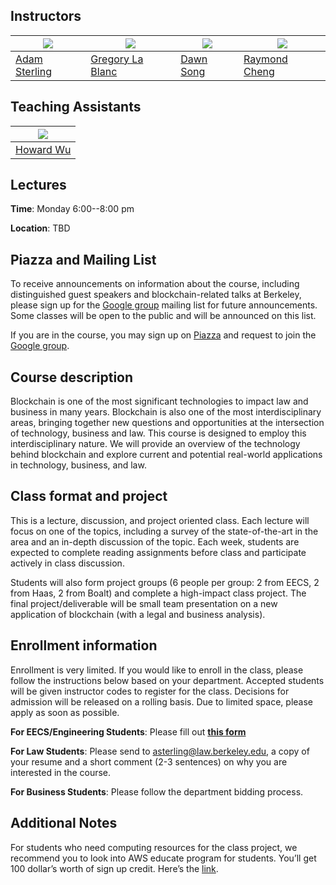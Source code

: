 ## Instructors

| ![](https://www.law.berkeley.edu/wp-content/uploads/2016/10/sterling_adam_210x270-210x270.jpg)  | ![](http://facultybio.haas.berkeley.edu/wp-content/uploads/lablanc2.JPG) | ![](https://people.eecs.berkeley.edu/~dawnsong/dawn-berkeley.jpg) | ![](https://raymondcheng.net/img/pic/me.jpg) | 
| --- | --- | --- | --- |
| [Adam Sterling](https://www.law.berkeley.edu/our-faculty/faculty-profiles/adam-sterling/) | [Gregory La Blanc](http://facultybio.haas.berkeley.edu/faculty-list/lablanc-gregory/) | [Dawn Song](https://people.eecs.berkeley.edu/~dawnsong/) | [Raymond Cheng](https://raymondcheng.net/about) |

## Teaching Assistants

| ![](https://media.licdn.com/mpr/mpr/shrinknp_400_400/AAEAAQAAAAAAAAjAAAAAJGUwMjU4ZmUyLWEwMjktNGIwNy04MjFkLWFkZDZhN2Y3MTc2Zg.jpg) |
| --- |
| [Howard Wu](https://github.com/howardwu) |

## Lectures

**Time**: Monday 6:00--8:00 pm

**Location**: TBD


## Piazza and Mailing List

To receive announcements on information about the course, including distinguished guest speakers and blockchain-related talks at Berkeley, please sign up for the [Google group](https://groups.google.com/forum/#!forum/berkeley-blockchain) mailing list for future announcements. Some classes will be open to the public and will be announced on this list.

If you are in the course, you may sign up on [Piazza](https://piazza.com/berkeley/spring2018/cs294144) and request to join the [Google group](https://groups.google.com/forum/#!forum/cs294-144-s18).


## Course description
Blockchain is one of the most significant technologies to impact law and business in many years. Blockchain is also one of the most interdisciplinary areas, bringing together new questions and opportunities at the intersection of technology, business and law. This course is designed to employ this interdisciplinary nature. We will provide an overview of the technology behind blockchain and explore current and potential real-world applications in technology, business, and law. 

## Class format and project
This is a lecture, discussion, and project oriented class. Each lecture will focus on one of the topics, including a survey of the state-of-the-art in the area and an in-depth discussion of the topic. Each week, students are expected to complete reading assignments before class and participate actively in class discussion.

Students will also form project groups (6 people per group: 2 from EECS, 2 from Haas, 2 from Boalt) and complete a high-impact class project. The final project/deliverable will be small team presentation on a new application of blockchain (with a legal and business analysis). 

## Enrollment information

Enrollment is very limited. If you would like to enroll in the class, please follow the instructions below based on your department. Accepted students will be given instructor codes to register for the class. Decisions for admission will be released on a rolling basis. Due to limited space, please apply as soon as possible.

**For EECS/Engineering Students**: Please fill out **[this form](https://docs.google.com/forms/d/e/1FAIpQLSdZwHGIEMQsFjZGxKEPclZEbaqfVMWQlalbGwJWm_Fb5_T_DQ/viewform?usp=sf_link)** 

**For Law Students**: Please send to [asterling@law.berkeley.edu](mailto:asterling@law.berkeley.edu), a copy of your resume and a short comment (2-3 sentences) on why you are interested in the course.

**For Business Students**: Please follow the department bidding process.


## Additional Notes
For students who need computing resources for the class project, we recommend you to look into AWS educate program for students. You’ll get 100 dollar’s worth of sign up credit. Here’s the [link](https://aws.amazon.com/education/awseducate/apply/).

